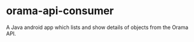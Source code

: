 # orama-api-consumer
A Java android app which lists and show details of objects from the Orama API.
